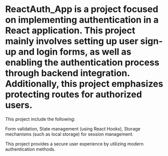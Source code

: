 # ReactAuth_App is a project focused on implementing authentication in a React application. This project mainly involves setting up user sign-up and login forms, as well as enabling the authentication process through backend integration. Additionally, this project emphasizes protecting routes for authorized users.

This project include the following:

Form validation,
State management (using React Hooks),
Storage mechanisms (such as local storage) for session management.


This project provides a secure user experience by utilizing modern authentication methods.
